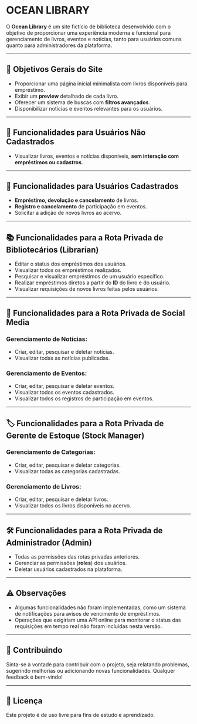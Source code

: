 # OCEAN LIBRARY

O **Ocean Library** é um site fictício de biblioteca desenvolvido com o objetivo de proporcionar uma experiência moderna e funcional para gerenciamento de livros, eventos e notícias, tanto para usuários comuns quanto para administradores da plataforma.

---

## 🎯 **Objetivos Gerais do Site**

- Proporcionar uma página inicial minimalista com livros disponíveis para empréstimo.
- Exibir um **preview** detalhado de cada livro.
- Oferecer um sistema de buscas com **filtros avançados**.
- Disponibilizar notícias e eventos relevantes para os usuários.

---

## 👥 **Funcionalidades para Usuários Não Cadastrados**

- Visualizar livros, eventos e notícias disponíveis, **sem interação com empréstimos ou cadastros**.

---

## 🔑 **Funcionalidades para Usuários Cadastrados**

- **Empréstimo, devolução e cancelamento** de livros.
- **Registro e cancelamento** de participação em eventos.
- Solicitar a adição de novos livros ao acervo.

---

## 📚 **Funcionalidades para a Rota Privada de Bibliotecários (Librarian)**

- Editar o status dos empréstimos dos usuários.
- Visualizar todos os empréstimos realizados.
- Pesquisar e visualizar empréstimos de um usuário específico.
- Realizar empréstimos diretos a partir do **ID** do livro e do usuário.
- Visualizar requisições de novos livros feitas pelos usuários.

---

## 📰 **Funcionalidades para a Rota Privada de Social Media**

### Gerenciamento de Notícias:
- Criar, editar, pesquisar e deletar notícias.
- Visualizar todas as notícias publicadas.

### Gerenciamento de Eventos:
- Criar, editar, pesquisar e deletar eventos.
- Visualizar todos os eventos cadastrados.
- Visualizar todos os registros de participação em eventos.

---

## 🏷️ **Funcionalidades para a Rota Privada de Gerente de Estoque (Stock Manager)**

### Gerenciamento de Categorias:
- Criar, editar, pesquisar e deletar categorias.
- Visualizar todas as categorias cadastradas.

### Gerenciamento de Livros:
- Criar, editar, pesquisar e deletar livros.
- Visualizar todos os livros disponíveis no acervo.

---

## 🛠️ **Funcionalidades para a Rota Privada de Administrador (Admin)**

- Todas as permissões das rotas privadas anteriores.
- Gerenciar as permissões (**roles**) dos usuários.
- Deletar usuários cadastrados na plataforma.

---

## ⚠️ **Observações**

- Algumas funcionalidades não foram implementadas, como um sistema de notificações para avisos de vencimento de empréstimos.  
- Operações que exigiriam uma API online para monitorar o status das requisições em tempo real não foram incluídas nesta versão.

---

## 🚀 **Contribuindo**

Sinta-se à vontade para contribuir com o projeto, seja relatando problemas, sugerindo melhorias ou adicionando novas funcionalidades. Qualquer feedback é bem-vindo!

---

## 📄 **Licença**

Este projeto é de uso livre para fins de estudo e aprendizado.
